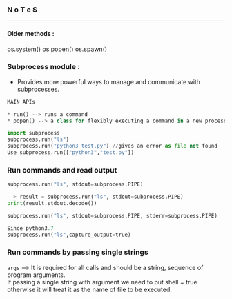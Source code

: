 ### N o T e S 

---

#### Older methods : 

os.system()
os.popen()
os.spawn()

### Subprocess module : 

- Provides more powerful ways to manage and communicate with subprocesses.

```py
MAIN APIs 

* run() --> runs a command 
* popen() --> a class for flexibly executing a command in a new process.
```

```py
import subprocess
subprocess.run("ls")
subprocess.run("python3 test.py") //gives an error as file not found
Use subprocess.run(["python3","test.py"])
```

### Run commands and read output

```py
subprocess.run("ls", stdout=subprocess.PIPE)

--> result = subprocess.run("ls", stdout=subprocess.PIPE)
print(result.stdout.decode())

subprocess.run("ls", stdout=subprocess.PIPE, stderr=subprocess.PIPE)

Since python3.7
subprocess.run("ls",capture_output=true)
```

### Run commands by passing single strings 

`args` --> It is required for all calls and should be a string, sequence of program arguments.  
If passing a single string with argument we need to put shell = true otherwise it will treat it as the name of file to be executed.

